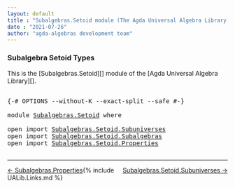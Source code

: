 ```yaml
---
layout: default
title : "Subalgebras.Setoid module (The Agda Universal Algebra Library)"
date : "2021-07-26"
author: "agda-algebras development team"
---
```


### <a id="subalgebra-setoid-types">Subalgebra Setoid Types</a>

This is the [Subalgebras.Setoid][] module of the [Agda Universal Algebra Library][].

<pre class="Agda">

<a id="325" class="Symbol">{-#</a> <a id="329" class="Keyword">OPTIONS</a> <a id="337" class="Pragma">--without-K</a> <a id="349" class="Pragma">--exact-split</a> <a id="363" class="Pragma">--safe</a> <a id="370" class="Symbol">#-}</a>

<a id="375" class="Keyword">module</a> <a id="382" href="Subalgebras.Setoid.html" class="Module">Subalgebras.Setoid</a> <a id="401" class="Keyword">where</a>

<a id="408" class="Keyword">open</a> <a id="413" class="Keyword">import</a> <a id="420" href="Subalgebras.Setoid.Subuniverses.html" class="Module">Subalgebras.Setoid.Subuniverses</a>
<a id="452" class="Keyword">open</a> <a id="457" class="Keyword">import</a> <a id="464" href="Subalgebras.Setoid.Subalgebras.html" class="Module">Subalgebras.Setoid.Subalgebras</a>
<a id="495" class="Keyword">open</a> <a id="500" class="Keyword">import</a> <a id="507" href="Subalgebras.Setoid.Properties.html" class="Module">Subalgebras.Setoid.Properties</a>

</pre>

---------------------------------

<span style="float:left;">[← Subalgebras.Properties](Subalgebras.Properties.html)</span>
<span style="float:right;">[Subalgebras.Setoid.Subuniverses →](Subalgebras.Setoid.Subuniverses.html)</span>

{% include UALib.Links.md %}
